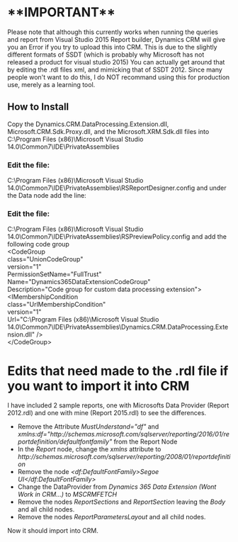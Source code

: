 
<!DOCTYPE html>
<html lang="en">
  <head>
  </head>
  <body>
<h1>**IMPORTANT**</h1>
<p>
Please note that although this currently works when running the queries and report from Visual Studio 2015 Report builder, 
Dynamics CRM will give you an Error if you try to upload this into CRM.  This is due to the slightly different formats of SSDT
(which is probably why Microsoft has not released a product for visual studio 2015)
You can actually get around that by editing the .rdl files xml, and mimicking that of SSDT 2012.
Since many people won't want to do this, I do NOT recommand using this for production use, merely as a learning tool.
</p>

<h2>How to Install</h2>
<p>
Copy the Dynamics.CRM.DataProcessing.Extension.dll, Microsoft.CRM.Sdk.Proxy.dll, and the Microsoft.XRM.Sdk.dll
files into 
C:\Program Files (x86)\Microsoft Visual Studio 14.0\Common7\IDE\PrivateAssemblies
</p>


<h3>Edit the file:</h3>
<p>
C:\Program Files (x86)\Microsoft Visual Studio 14.0\Common7\IDE\PrivateAssemblies\RSReportDesigner.config
and under the Data node add the line:
<Extension Name="Dynamics 365 Data Extension" Type="Dynamics.CRM.DataProcessing.Extension.Dynamics_CRM_Connection,Dynamics.CRM.DataProcessing.Extension"/>
<p>


<h3>Edit the file:</h3>
<p>
C:\Program Files (x86)\Microsoft Visual Studio 14.0\Common7\IDE\PrivateAssemblies\RSPreviewPolicy.config
and add the following code group </br>
 &lt;CodeGroup</br>
    class="UnionCodeGroup"</br>
    version="1"</br>
    PermissionSetName="FullTrust"</br>
    Name="Dynamics365DataExtensionCodeGroup"</br>
    Description="Code group for custom data processing extension"&gt;</br>
    &lt;IMembershipCondition</br>
    class="UrlMembershipCondition"</br>
        version="1"</br>
        Url="C:\Program Files (x86)\Microsoft Visual Studio 14.0\Common7\IDE\PrivateAssemblies\Dynamics.CRM.DataProcessing.Extension.dll" /&gt;</br>
    &lt;/CodeGroup&gt;
</p>


<h1> Edits that need made to the .rdl file if you want to import it into CRM </h1>
<p> I have included 2 sample reports, one with Microsofts Data Provider (Report 2012.rdl)
   and one with mine (Report 2015.rdl) to see the differences.
<p>
<ul>
  <li>Remove the Attribute <i>MustUnderstand="df"</i> and <i>xmlns:df="http://schemas.microsoft.com/sqlserver/reporting/2016/01/reportdefinition/defaultfontfamily"</i> from the Report Node</li>
  <li>In the <i>Report</i> node, change the <i>xmlns</i> attribute to <i>http://schemas.microsoft.com/sqlserver/reporting/2008/01/reportdefinition</i></li>
  <li>Remove the node <i>&lt;df:DefaultFontFamily&gt;Segoe UI&lt;/df:DefaultFontFamily&gt;</i></li>
  <li>Change the DataProvider from <i>Dynamics 365 Data Extension (Wont Work in CRM...)</i> to <i>MSCRMFETCH</i></li>
  <li>Remove the nodes <i>ReportSections</i> and <i>ReportSection</i> leaving the <i>Body</i> and all child nodes.</li>
  <li>Remove the nodes <i>ReportParametersLayout</i> and all child nodes. 
</ul>
<p> Now it should import into CRM.</p>
</body>
</html>